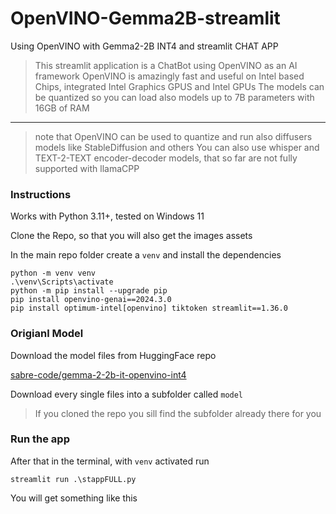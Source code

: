 # OpenVINO-Gemma2B-streamlit

Using OpenVINO with Gemma2-2B INT4 and streamlit CHAT APP
> This streamlit application is a ChatBot using OpenVINO as an AI framework
> OpenVINO is amazingly fast and useful on Intel based Chips, integrated Intel Graphics GPUS and Intel GPUs
> The models can be quantized so you can load also models up to 7B parameters with 16GB of RAM

---

> note that OpenVINO can be used to quantize and run also diffusers models like StableDiffusion and others
> You can also use whisper and TEXT-2-TEXT encoder-decoder models, that so far are not fully supported with llamaCPP


### Instructions
Works with Python 3.11+, tested on Windows 11

Clone the Repo, so that you will also get the images assets

In the main repo folder create a `venv` and install the dependencies
```
python -m venv venv
.\venv\Scripts\activate
python -m pip install --upgrade pip
pip install openvino-genai==2024.3.0
pip install optimum-intel[openvino] tiktoken streamlit==1.36.0
```

### Origianl Model
Download the model files from HuggingFace repo

[sabre-code/gemma-2-2b-it-openvino-int4
](https://huggingface.co/sabre-code/gemma-2-2b-it-openvino-int4)

Download every single files into a subfolder called `model`
>If you cloned the repo you sill find the subfolder already there for you


### Run the app
After that in the terminal, with `venv` activated run
```
streamlit run .\stappFULL.py
```

You will get something like this








